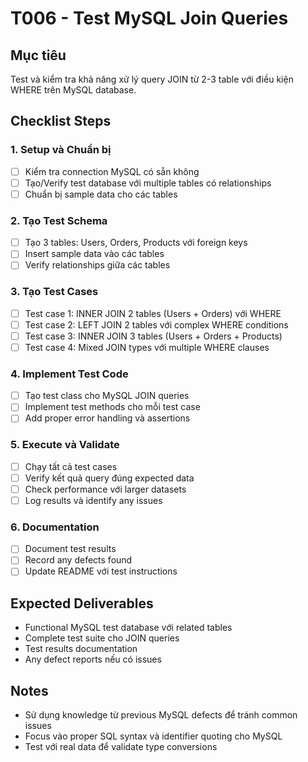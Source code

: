 # T006 - Test MySQL Join Queries

## Mục tiêu
Test và kiểm tra khả năng xử lý query JOIN từ 2-3 table với điều kiện WHERE trên MySQL database.

## Checklist Steps

### 1. Setup và Chuẩn bị 
- [ ] Kiểm tra connection MySQL có sẵn không
- [ ] Tạo/Verify test database với multiple tables có relationships
- [ ] Chuẩn bị sample data cho các tables

### 2. Tạo Test Schema
- [ ] Tạo 3 tables: Users, Orders, Products với foreign keys
- [ ] Insert sample data vào các tables
- [ ] Verify relationships giữa các tables

### 3. Tạo Test Cases
- [ ] Test case 1: INNER JOIN 2 tables (Users + Orders) với WHERE
- [ ] Test case 2: LEFT JOIN 2 tables với complex WHERE conditions  
- [ ] Test case 3: INNER JOIN 3 tables (Users + Orders + Products)
- [ ] Test case 4: Mixed JOIN types với multiple WHERE clauses

### 4. Implement Test Code
- [ ] Tạo test class cho MySQL JOIN queries
- [ ] Implement test methods cho mỗi test case
- [ ] Add proper error handling và assertions

### 5. Execute và Validate
- [ ] Chạy tất cả test cases
- [ ] Verify kết quả query đúng expected data
- [ ] Check performance với larger datasets
- [ ] Log results và identify any issues

### 6. Documentation
- [ ] Document test results
- [ ] Record any defects found
- [ ] Update README với test instructions

## Expected Deliverables
- Functional MySQL test database với related tables
- Complete test suite cho JOIN queries
- Test results documentation
- Any defect reports nếu có issues

## Notes
- Sử dụng knowledge từ previous MySQL defects để tránh common issues
- Focus vào proper SQL syntax và identifier quoting cho MySQL
- Test với real data để validate type conversions 